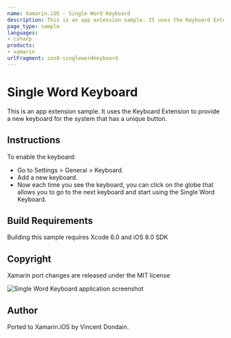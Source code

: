 ```yaml
---
name: Xamarin.iOS - Single Word Keyboard
description: This is an app extension sample. It uses the Keyboard Extension to provide a new keyboard for the system that has a unique button. Instructions To...
page_type: sample
languages:
- csharp
products:
- xamarin
urlFragment: ios8-singlewordkeyboard
---
```

# Single Word Keyboard

This is an app extension sample. It uses the Keyboard Extension to provide a new keyboard for the system that has a unique button.

## Instructions

To enable the keyboard:

* Go to Settings > General > Keyboard.
* Add a new keyboard.
* Now each time you see the keyboard, you can click on the globe that allows you to go to the next keyboard and start using the Single Word Keyboard.

## Build Requirements

Building this sample requires Xcode 6.0 and iOS 8.0 SDK

## Copyright

Xamarin port changes are released under the MIT license

![Single Word Keyboard application screenshot](Screenshots/0.png "Single Word Keyboard application screenshot")

## Author

Ported to Xamarin.iOS by Vincent Dondain.
